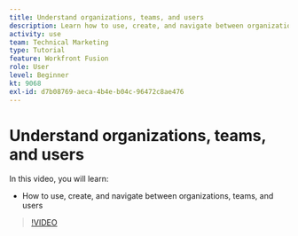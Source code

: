 ```yaml
---
title: Understand organizations, teams, and users
description: Learn how to use, create, and navigate between organizations, teams, and users in [!DNL Adobe Workfront Fusion].
activity: use
team: Technical Marketing
type: Tutorial
feature: Workfront Fusion
role: User
level: Beginner
kt: 9068
exl-id: d7b08769-aeca-4b4e-b04c-96472c8ae476
---
```

# Understand organizations, teams, and users

In this video, you will learn:

* How to use, create, and navigate between organizations, teams, and users

>[!VIDEO](https://video.tv.adobe.com/v/335309/?quality=12)
